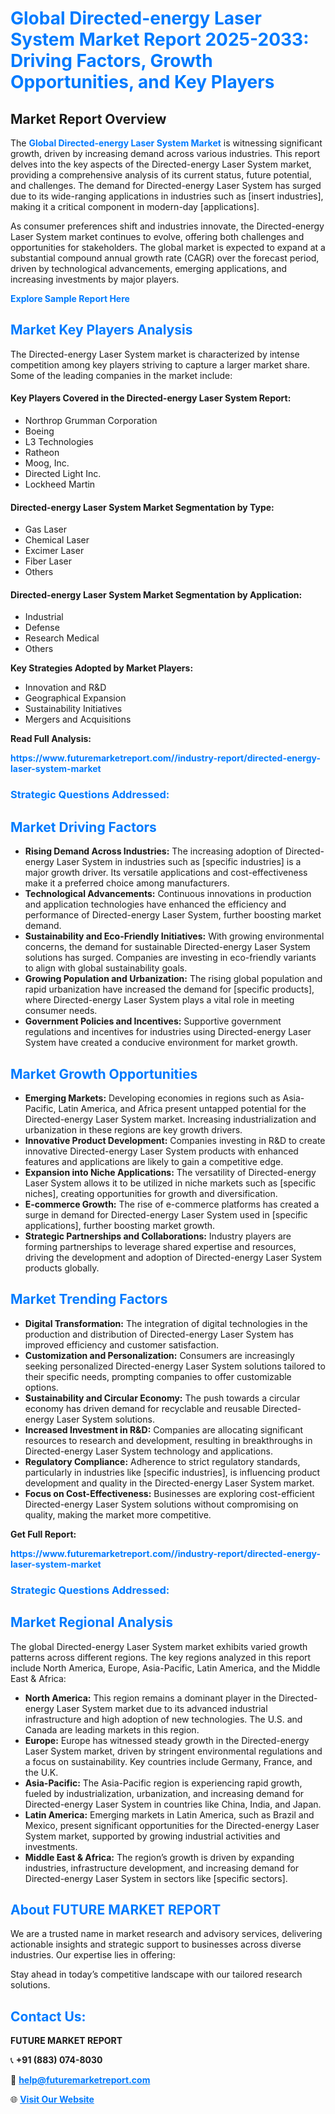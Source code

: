 <h1 style="color: #007BFF;">Global Directed-energy Laser System Market Report 2025-2033: Driving Factors, Growth Opportunities, and Key Players</h1>

<section id="overview">
<h2>Market Report Overview</h2>
<p>The <a href="https://www.futuremarketreport.com//industry-report/directed-energy-laser-system-market" style="color: #007BFF; text-decoration: none;"><strong>Global Directed-energy Laser System Market</strong></a> is witnessing significant growth, driven by increasing demand across various industries. This report delves into the key aspects of the Directed-energy Laser System market, providing a comprehensive analysis of its current status, future potential, and challenges. The demand for Directed-energy Laser System has surged due to its wide-ranging applications in industries such as [insert industries], making it a critical component in modern-day [applications].</p>
<p>As consumer preferences shift and industries innovate, the Directed-energy Laser System market continues to evolve, offering both challenges and opportunities for stakeholders. The global market is expected to expand at a substantial compound annual growth rate (CAGR) over the forecast period, driven by technological advancements, emerging applications, and increasing investments by major players.</p>
</section>

<section id="overview">
<p><a href="https://www.futuremarketreport.com//request-sample/reportId=54180" style="color: #007BFF; text-decoration: none;"><strong>Explore Sample Report Here</strong></a></p>
</section>

<section id="key-players">
<h2 style="color: #007BFF;">Market Key Players Analysis</h2>
<p>The Directed-energy Laser System market is characterized by intense competition among key players striving to capture a larger market share. Some of the leading companies in the market include:</p>
<h4>Key Players Covered in the Directed-energy Laser System Report:</h4>
<ul><li>Northrop Grumman Corporation</li><li>Boeing</li><li>L3 Technologies</li><li>Ratheon</li><li>Moog, Inc.</li><li>Directed Light Inc.</li><li>Lockheed Martin</li></ul>
<h4>Directed-energy Laser System Market Segmentation by Type:</h4>
<ul><li>Gas Laser</li><li>Chemical Laser</li><li>Excimer Laser</li><li>Fiber Laser</li><li>Others</li></ul>

<h4>Directed-energy Laser System Market Segmentation by Application:</h4>
<ul><li>Industrial</li><li>Defense</li><li>Research Medical</li><li>Others</li></ul>
<p><strong>Key Strategies Adopted by Market Players:</strong></p>
<ul>
<li>Innovation and R&D</li>
<li>Geographical Expansion</li>
<li>Sustainability Initiatives</li>
<li>Mergers and Acquisitions</li>
</ul>
</section>

<section>
<p><strong>Read Full Analysis: </strong></p><a href="https://www.futuremarketreport.com//industry-report/directed-energy-laser-system-market" style="color: #007BFF; text-decoration: none;"><strong>https://www.futuremarketreport.com//industry-report/directed-energy-laser-system-market</strong></a>
<h3 style="color: #007BFF;">Strategic Questions Addressed:</h3>
</section>

<section id="driving-factors">
<h2 style="color: #007BFF;">Market Driving Factors</h2>
<ul>
<li><strong>Rising Demand Across Industries:</strong> The increasing adoption of Directed-energy Laser System in industries such as [specific industries] is a major growth driver. Its versatile applications and cost-effectiveness make it a preferred choice among manufacturers.</li>
<li><strong>Technological Advancements:</strong> Continuous innovations in production and application technologies have enhanced the efficiency and performance of Directed-energy Laser System, further boosting market demand.</li>
<li><strong>Sustainability and Eco-Friendly Initiatives:</strong> With growing environmental concerns, the demand for sustainable Directed-energy Laser System solutions has surged. Companies are investing in eco-friendly variants to align with global sustainability goals.</li>
<li><strong>Growing Population and Urbanization:</strong> The rising global population and rapid urbanization have increased the demand for [specific products], where Directed-energy Laser System plays a vital role in meeting consumer needs.</li>
<li><strong>Government Policies and Incentives:</strong> Supportive government regulations and incentives for industries using Directed-energy Laser System have created a conducive environment for market growth.</li>
</ul>
</section>

<section id="growth-opportunities">
<h2 style="color: #007BFF;">Market Growth Opportunities</h2>
<ul>
<li><strong>Emerging Markets:</strong> Developing economies in regions such as Asia-Pacific, Latin America, and Africa present untapped potential for the Directed-energy Laser System market. Increasing industrialization and urbanization in these regions are key growth drivers.</li>
<li><strong>Innovative Product Development:</strong> Companies investing in R&D to create innovative Directed-energy Laser System products with enhanced features and applications are likely to gain a competitive edge.</li>
<li><strong>Expansion into Niche Applications:</strong> The versatility of Directed-energy Laser System allows it to be utilized in niche markets such as [specific niches], creating opportunities for growth and diversification.</li>
<li><strong>E-commerce Growth:</strong> The rise of e-commerce platforms has created a surge in demand for Directed-energy Laser System used in [specific applications], further boosting market growth.</li>
<li><strong>Strategic Partnerships and Collaborations:</strong> Industry players are forming partnerships to leverage shared expertise and resources, driving the development and adoption of Directed-energy Laser System products globally.</li>
</ul>
</section>

<section id="trending-factors">
<h2 style="color: #007BFF;">Market Trending Factors</h2>
<ul>
<li><strong>Digital Transformation:</strong> The integration of digital technologies in the production and distribution of Directed-energy Laser System has improved efficiency and customer satisfaction.</li>
<li><strong>Customization and Personalization:</strong> Consumers are increasingly seeking personalized Directed-energy Laser System solutions tailored to their specific needs, prompting companies to offer customizable options.</li>
<li><strong>Sustainability and Circular Economy:</strong> The push towards a circular economy has driven demand for recyclable and reusable Directed-energy Laser System solutions.</li>
<li><strong>Increased Investment in R&D:</strong> Companies are allocating significant resources to research and development, resulting in breakthroughs in Directed-energy Laser System technology and applications.</li>
<li><strong>Regulatory Compliance:</strong> Adherence to strict regulatory standards, particularly in industries like [specific industries], is influencing product development and quality in the Directed-energy Laser System market.</li>
<li><strong>Focus on Cost-Effectiveness:</strong> Businesses are exploring cost-efficient Directed-energy Laser System solutions without compromising on quality, making the market more competitive.</li>
</ul>
</section>

<section>
<p><strong>Get Full Report: </strong></p><a href="https://www.futuremarketreport.com//industry-report/directed-energy-laser-system-market" style="color: #007BFF; text-decoration: none;"><strong>https://www.futuremarketreport.com//industry-report/directed-energy-laser-system-market</strong></a>
<h3 style="color: #007BFF;">Strategic Questions Addressed:</h3>
</section>


<section id="regional-analysis">
<h2 style="color: #007BFF;">Market Regional Analysis</h2>
<p>The global Directed-energy Laser System market exhibits varied growth patterns across different regions. The key regions analyzed in this report include North America, Europe, Asia-Pacific, Latin America, and the Middle East & Africa:</p>
<ul>
<li><strong>North America:</strong> This region remains a dominant player in the Directed-energy Laser System market due to its advanced industrial infrastructure and high adoption of new technologies. The U.S. and Canada are leading markets in this region.</li>
<li><strong>Europe:</strong> Europe has witnessed steady growth in the Directed-energy Laser System market, driven by stringent environmental regulations and a focus on sustainability. Key countries include Germany, France, and the U.K.</li>
<li><strong>Asia-Pacific:</strong> The Asia-Pacific region is experiencing rapid growth, fueled by industrialization, urbanization, and increasing demand for Directed-energy Laser System in countries like China, India, and Japan.</li>
<li><strong>Latin America:</strong> Emerging markets in Latin America, such as Brazil and Mexico, present significant opportunities for the Directed-energy Laser System market, supported by growing industrial activities and investments.</li>
<li><strong>Middle East & Africa:</strong> The region’s growth is driven by expanding industries, infrastructure development, and increasing demand for Directed-energy Laser System in sectors like [specific sectors].</li>
</ul>
</section>

<footer>
<h2 style="color: #007BFF;">About FUTURE MARKET REPORT</h2>
<p>We are a trusted name in market research and advisory services, delivering actionable insights and strategic support to businesses across diverse industries. Our expertise lies in offering:</p>

<p>Stay ahead in today’s competitive landscape with our tailored research solutions.</p>

<h2 style="color: #007BFF;">Contact Us:</h2>
<p><strong>FUTURE MARKET REPORT</strong></p>
<p>📞 <strong>+91 (883) 074-8030</strong></p>
<p>📧 <strong><a href="mailto:help@futuremarketreport.com" style="color: #007BFF;">help@futuremarketreport.com</a></strong></p>
<p>🌐 <strong><a href="https://www.futuremarketreport.com/" style="color: #007BFF;">Visit Our Website</a></strong></p>
</footer>